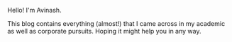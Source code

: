 Hello! I'm Avinash.

This blog contains everything (almost!) that I came across in my academic as well as corporate pursuits. Hoping it might help you in any way. 
